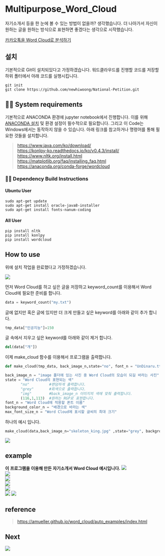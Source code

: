 # Multipurpose_Word_Cloud

자기소개서 등을 한 눈에 볼 수 있는 방법이 없을까? 생각했습니다. 더 나아가서 자신이 원하는 글을 원하는 방식으로 표현하면 좋겠다는 생각으로 시작했습니다.

[카카오톡을 Word Cloud로 분석하기](https://newhiwoong.github.io/nlp/%EC%B9%B4%EC%B9%B4%EC%98%A4%ED%86%A1-%EB%8C%80%ED%99%94-%EB%82%B4%EC%9A%A9%EC%9D%84-Word-Cloud%EB%A1%9C-%EB%B6%84%EC%84%9D%ED%95%98%EA%B8%B0)

## 설치
기본적으로 Git이 설치되있다고 가정하겠습니다. 워드클라우드를 진행할 코드를 저장할 하위 폴터에서 아래 코드를 실행시킵니다.

```
git init
git clone https://github.com/newhiwoong/National-Petition.git
```

## 👨‍💻 System requirements
기본적으로 ANACONDA 환경에 jupyter notebook에서 진행합니다. 이를 위해 [ANACONDA 설치](https://www.anaconda.com/download/) 및 환경 설정이 필수적으로 필요합니다. 그리고 이 Code는 Windows에서는 동작하지 않을 수 있습니다. 아래 링크를 참고하거나 명령어를 통해 필요한 것들을 설치합니다.

> https://www.java.com/ko/download/  
> https://konlpy-ko.readthedocs.io/ko/v0.4.3/install/  
> https://www.nltk.org/install.html  
> https://matplotlib.org/faq/installing_faq.html  
> https://anaconda.org/conda-forge/wordcloud  

### 👩‍💻 Dependency Build Instructions

#### Ubuntu User
```
sudo apt-get update
sudo apt-get install oracle-java8-installer
sudo apt-get install fonts-nanum-coding
```

#### All User
```
pip install nltk
pip install konlpy
pip install wordcloud
```


## How to use
위에 설치 작업을 완료했다고 가정하겠습니다.  

![](image/make.JPG)  

먼저 Word Cloud를 하고 싶은 글을 저장하고 keyword_count를 이용해서 Word Cloud에 필요한 준비를 합니다.  
``` python
data = keyword_count("my.txt")
```

글에 없지만 혹은 글에 있지만 더 크게 만들고 싶은 keyword를 아래와 같이 추가 합니다.  
``` python
tmp_data["인공지능"]=150
```

글 속에서 지우고 싶은 keyword를 아래와 같이 제거 합니다.  
``` python
del(data["개"])
```

이제 make_cloud 함수를 이용해서 프로그램을 출력합니다.  
``` python
def make_cloud(tmp_data, back_image_n,state="no", font_n = "UnDinaru.ttf",background_color_n='white', max_font_size_n = 40):

back_image_n = "image 폴더에 있는 사진 중 Word Cloud의 모습이 되길 바라는 사진"
state = "Word Cloud의 표현되는 색"
       "no"         #랜덤하게 출력합니다.
       "grey"       #회색으로 출력합니다.
       "img"        #back_image_n 이미지의 색에 맞춰 출력합니다.
       (116,1,113)  #원하는 RGP로 표현합니다.
font_n = "Word Cloud에 적용할 폰트 이름"
background_color_n = "배경으로 바라는 색"
max_font_size_n = "Word Cloud에 표시할 글씨의 최대 크기"
```

하나의 예시 입니다.   
``` python
make_cloud(data,back_image_n="skeleton_king.jpg" ,state="grey", background_color_n='black', max_font_size_n = 50, font_n="malgun.ttf")
``` 
![](output/ex5.png) 

## example
<b>이 프로그램을 이용해 만든 자기소개서 Word Cloud 예시입니다.</b>
![](output/ex1.png)  
![](output/ex2.png)  
![](output/ex4.png)  
![](output/ex5.png)  
![](output/ex6.png)  
![](https://raw.githubusercontent.com/newhiwoong/newhiwoong.github.io/master/images/main_logo.png)
![](https://newhiwoong.github.io/images/KakaoTalk_WC1.png)  

## reference
> https://amueller.github.io/word_cloud/auto_examples/index.html

## Next
![](image/next.JPG)  
